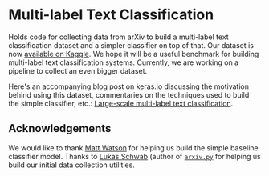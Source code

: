 # Multi-label Text Classification

Holds code for collecting data from arXiv to build a multi-label text classification dataset and a simpler classifier on
top of that. Our dataset is now [available on Kaggle](https://www.kaggle.com/spsayakpaul/arxiv-paper-abstracts). We hope
it will be a useful benchmark for building multi-label text classification systems. Currently,
we are working on a pipeline to collect an even bigger dataset. 

Here's an accompanying blog post on keras.io discussing the motivation behind using this dataset, commentaries on the
techniques used to build the simple classifier, etc.: [Large-scale multi-label text classification](https://keras.io/examples/nlp/multi_label_classification/).


## Acknowledgements

We would like to thank [Matt Watson](https://github.com/mattdangerw) for helping us build the simple baseline classifier model. Thanks to
[Lukas Schwab](https://github.com/lukasschwab) (author of [`arxiv.py`](https://github.com/lukasschwab/arxiv.py) for helping us build
our initial data collection utilities. 
